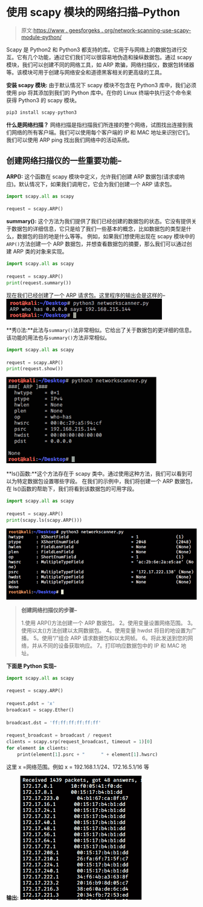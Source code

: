 # 使用 scapy 模块的网络扫描–Python

> 原文:[https://www . geesforgeks . org/network-scanning-use-scapy-module-python/](https://www.geeksforgeeks.org/network-scanning-using-scapy-module-python/)

Scapy 是 Python2 和 Python3 都支持的库。它用于与网络上的数据包进行交互。它有几个功能，通过它们我们可以很容易地伪造和操纵数据包。通过 scapy 模块，我们可以创建不同的网络工具，如 ARP 欺骗，网络扫描仪，数据包转储器等。该模块可用于创建与网络安全和道德黑客相关的更高级的工具。

**安装 scapy 模块:**
由于默认情况下 scapy 模块不包含在 Python3 库中，我们必须使用 pip 将其添加到我们的 Python 库中。在你的 Linux 终端中执行这个命令来获得 Python3 的 scapy 模块。

```py
pip3 install scapy-python3
```

**什么是网络扫描？**
网络扫描是指扫描我们所连接的整个网络，试图找出连接到我们网络的所有客户端。我们可以使用每个客户端的 IP 和 MAC 地址来识别它们。我们可以使用 ARP ping 找出我们网络中的活动系统。

## 创建网络扫描仪的一些重要功能–

**ARP():** 这个函数在 scapy 模块中定义，允许我们创建 ARP 数据包(请求或响应)。默认情况下，如果我们调用它，它会为我们创建一个 ARP 请求包。

```py
import scapy.all as scapy

request = scapy.ARP()
```

**summary():** 这个方法为我们提供了我们已经创建的数据包的状态。它没有提供关于数据包的详细信息，它只是给了我们一些基本的概念，比如数据包的类型是什么，数据包的目的地是什么等等。
例如，如果我们想使用出现在 scapy 模块中的`ARP()`方法创建一个 ARP 数据包，并想查看数据包的摘要，那么我们可以通过创建 ARP 类的对象来实现。

```py
import scapy.all as scapy

request = scapy.ARP()
print(request.summary())
```

现在我们已经创建了一个 ARP 请求包。这里程序的输出会是这样的–
![Summary function Image](img/1d4f0eb64866eb5ad657bbcc832cfc64.png)

**秀()法:**此法与`summary()`法非常相似。它给出了关于数据包的更详细的信息。该功能的用法也与`summary()`方法非常相似。

```py
import scapy.all as scapy

request = scapy.ARP()
print(request.show())
```

![](img/7394d5a2a6848785a98f6a0c5d8cc7cb.png)

**ls()函数:**这个方法存在于 scapy 类中。通过使用这种方法，我们可以看到可以为特定数据包设置哪些字段。
在我们的示例中，我们将创建一个 ARP 数据包，在 ls()函数的帮助下，我们将看到该数据包的可用字段。

```py
import scapy.all as scapy

request = scapy.ARP()
print(scapy.ls(scapy.ARP()))
```

![](img/f10705d48e786c917e61c396867d41db.png)

> **创建网络扫描仪的步骤–**
> 
> 1.使用 ARP()方法创建一个 ARP 数据包。
> 2。使用变量设置网络范围。
> 3。使用以太()方法创建以太网数据包。
> 4。使用变量 hwdst 将目的地设置为广播。
> 5。使用“/”组合 ARP 请求数据包和以太网帧。
> 6。将此发送到您的网络，并从不同的设备获取响应。
> 7。打印响应数据包中的 IP 和 MAC 地址。

**下面是 Python 实现–**

```py
import scapy.all as scapy

request = scapy.ARP()

request.pdst = 'x'
broadcast = scapy.Ether()

broadcast.dst = 'ff:ff:ff:ff:ff:ff'

request_broadcast = broadcast / request
clients = scapy.srp(request_broadcast, timeout = 1)[0]
for element in clients:
    print(element[1].psrc + "      " + element[1].hwsrc)
```

这里 x =网络范围。例如 x = 192.168.1.1/24、172.16.5.1/16 等

**输出:**
![](img/c5db9b19d3fc1fb496cd9140de25a8b4.png)